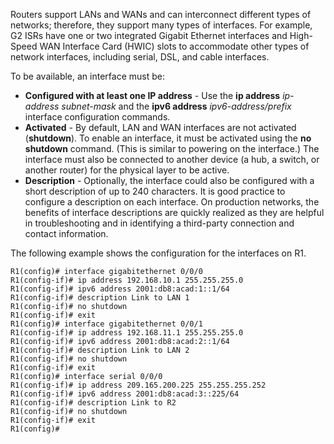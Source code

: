 Routers support LANs and WANs and can interconnect different types of networks; therefore, they support many types of interfaces. For example, G2 ISRs have one or two integrated Gigabit Ethernet interfaces and High-Speed WAN Interface Card (HWIC) slots to accommodate other types of network interfaces, including serial, DSL, and cable interfaces.

To be available, an interface must be:

- **Configured with at least one IP address** - Use the **ip address** _ip-address subnet-mask_ and the **ipv6 address** _ipv6-address/prefix_ interface configuration commands.
- **Activated** - By default, LAN and WAN interfaces are not activated (**shutdown**). To enable an interface, it must be activated using the **no shutdown** command. (This is similar to powering on the interface.) The interface must also be connected to another device (a hub, a switch, or another router) for the physical layer to be active.
- **Description** - Optionally, the interface could also be configured with a short description of up to 240 characters. It is good practice to configure a description on each interface. On production networks, the benefits of interface descriptions are quickly realized as they are helpful in troubleshooting and in identifying a third-party connection and contact information.

The following example shows the configuration for the interfaces on R1.

```
R1(config)# interface gigabitethernet 0/0/0
R1(config-if)# ip address 192.168.10.1 255.255.255.0 
R1(config-if)# ipv6 address 2001:db8:acad:1::1/64 
R1(config-if)# description Link to LAN 1
R1(config-if)# no shutdown
R1(config-if)# exit
R1(config)# interface gigabitethernet 0/0/1
R1(config-if)# ip address 192.168.11.1 255.255.255.0 
R1(config-if)# ipv6 address 2001:db8:acad:2::1/64 
R1(config-if)# description Link to LAN 2
R1(config-if)# no shutdown
R1(config-if)# exit
R1(config)# interface serial 0/0/0
R1(config-if)# ip address 209.165.200.225 255.255.255.252 
R1(config-if)# ipv6 address 2001:db8:acad:3::225/64 
R1(config-if)# description Link to R2
R1(config-if)# no shutdown
R1(config-if)# exit
R1(config)#
```